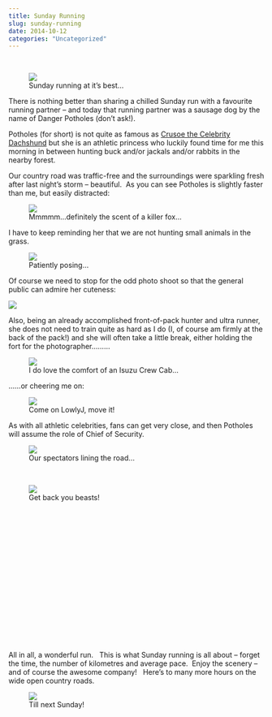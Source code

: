```yaml
---
title: Sunday Running
slug: sunday-running
date: 2014-10-12
categories: "Uncategorized"
---
```


<p> </p>
<figure><img src="https://res.cloudinary.com/dy6grlu8z/image/upload/v1558842158/rycmjhtpychnqdcjtljn.jpg"/><figcaption>Sunday running at it’s best…</figcaption></figure>
<p>There is nothing better than sharing a chilled Sunday run with a favourite running partner – and today that running partner was a sausage dog by the name of Danger Potholes (don’t ask!).</p>
<p>Potholes (for short) is not quite as famous as <a title="Crusoe&#39;s website" href="http://www.celebritydachshund.com/">Crusoe the Celebrity Dachshund</a> but she is an athletic princess who luckily found time for me this morning in between hunting buck and/or jackals and/or rabbits in the nearby forest.</p>
<p>Our country road was traffic-free and the surroundings were sparkling fresh after last night’s storm – beautiful.  As you can see Potholes is slightly faster than me, but easily distracted:</p>
<figure><img src="https://res.cloudinary.com/dy6grlu8z/image/upload/v1558842159/lpfohjwdivleznvqy2lg.jpg"/><figcaption>Mmmmm…definitely the scent of a killer fox…</figcaption></figure>
<p>I have to keep reminding her that we are not hunting small animals in the grass.</p>
<figure><img src="https://res.cloudinary.com/dy6grlu8z/image/upload/v1558842160/ciq2rstzwhyvscibs68v.jpg"/><figcaption>Patiently posing…</figcaption></figure>
<p>Of course we need to stop for the odd photo shoot so that the general public can admire her cuteness:</p>
<p><img src="https://res.cloudinary.com/dy6grlu8z/image/upload/v1558842161/q2yyz5jrpcrx40nmhwtc.jpg"/></p>
<p>Also, being an already accomplished front-of-pack hunter and ultra runner, she does not need to train quite as hard as I do (I, of course am firmly at the back of the pack!) and she will often take a little break, either holding the fort for the photographer………</p>
<figure><img src="https://res.cloudinary.com/dy6grlu8z/image/upload/v1558842162/ybei23jnzwrkajnh8pxv.jpg"/><figcaption>I do love the comfort of an Isuzu Crew Cab…</figcaption></figure>
<p>……or cheering me on:</p>
<figure><img src="https://res.cloudinary.com/dy6grlu8z/image/upload/v1558842163/fvahabauhppslpv6a9ub.jpg"/><figcaption>Come on LowlyJ, move it!</figcaption></figure>
<p>As with all athletic celebrities, fans can get very close, and then Potholes will assume the role of Chief of Security.</p>
<figure><img src="https://res.cloudinary.com/dy6grlu8z/image/upload/v1558842164/lwjyo8t4dsnbzicddpey.jpg"/><figcaption>Our spectators lining the road…</figcaption></figure>
<p> </p>
<figure><img src="https://res.cloudinary.com/dy6grlu8z/image/upload/v1558842165/p4oyciy3nydhkckhqqsl.jpg"/><figcaption>Get back you beasts!</figcaption></figure>
<p> </p>
<p> </p>
<p> </p>
<p> </p>
<p> </p>
<p> </p>
<p> </p>
<p> </p>
<p> </p>
<p>All in all, a wonderful run.   This is what Sunday running is all about – forget the time, the number of kilometres and average pace.  Enjoy the scenery – and of course the awesome company!   Here’s to many more hours on the wide open country roads.</p>
<figure><img src="https://res.cloudinary.com/dy6grlu8z/image/upload/v1558842166/grtbgoxfh4w9fdjg4aqp.jpg"/><figcaption>Till next Sunday!</figcaption></figure>
<p> </p>
<p> </p>
<p> </p>
<p> </p>
<p> </p>
<p> </p>
<p> </p>
<p> </p>
<p> </p>
<p> </p>
<p> </p>
<p> </p>
<p> </p>
<p> </p>
<p> </p>
<p> </p>
<p> </p>
<p> </p>







